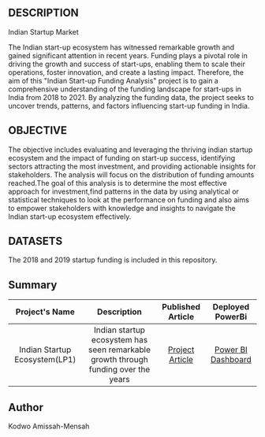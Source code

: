 ## DESCRIPTION
Indian Startup Market

The Indian start-up ecosystem has witnessed remarkable growth and gained significant attention in recent years. Funding plays a pivotal role in driving the growth and success of start-ups, enabling them to scale their operations, foster innovation, and create a lasting impact. Therefore, the aim of this "Indian Start-up Funding Analysis" project is to gain a comprehensive understanding of the funding landscape for start-ups in India from 2018 to 2021. By analyzing the funding data, the project seeks to uncover trends, patterns, and factors influencing start-up funding in India. 



## OBJECTIVE
The objective includes evaluating and leveraging the thriving indian startup ecosystem and the impact of funding on start-up success, identifying sectors attracting the most investment, and providing actionable insights for stakeholders. The analysis will focus on the distribution of funding amounts reached.The goal of this analysis is to determine the most effective approach for investment,find patterns in the data by using analytical or statistical techniques to look at the performance on funding and also aims to empower stakeholders with knowledge and insights to navigate the Indian start-up ecosystem effectively. 


## DATASETS
The 2018 and 2019 startup funding is included in this repository.

## Summary

 | Project's Name | Description    | Published Article  | Deployed PowerBi 
|:--------------:|:--------------:|:--------------:|:--------------:|
|  Indian Startup Ecosystem(LP1)      | Indian startup ecosystem has seen remarkable growth through funding over the years  |        [Project Article](https://medium.com/@kodwoam/understanding-and-exploring-the-startup-ecosystem-in-india-1129cf69d60b)   |    [Power BI Dashboard](https://app.powerbi.com/links/kgGfSmdHxh?ctid=4487b52f-f118-4830-b49d-3c298cb71075&pbi_source=linkShare)    |

## Author 
Kodwo Amissah-Mensah
